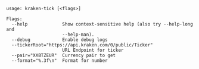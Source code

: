     usage: kraken-tick [<flags>]
    
    Flags:
      --help             Show context-sensitive help (also try --help-long and
                         --help-man).
      --debug            Enable debug logs
      --tickerRoot="https://api.kraken.com/0/public/Ticker"  
                         URL Endpoint for ticker
      --pair="XXBTZEUR"  Currency pair to get
      --format="%.3f\n"  Format for number
    

